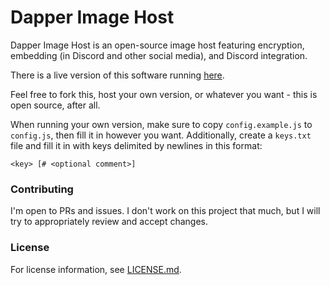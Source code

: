 # Dapper Image Host
Dapper Image Host is an open-source image host featuring encryption, embedding (in Discord and other social media), and Discord integration.

There is a live version of this software running [here](https://dabber-image.host/).

Feel free to fork this, host your own version, or whatever you want - this is open source, after all.

When running your own version, make sure to copy `config.example.js` to `config.js`, then fill it in however you want. Additionally, create a `keys.txt` file and fill it in with keys delimited by newlines in this format:
```
<key> [# <optional comment>]
```

### Contributing
I'm open to PRs and issues. I don't work on this project that much, but I will try to appropriately review and accept changes.

### License
For license information, see [LICENSE.md](LICENSE.md).
